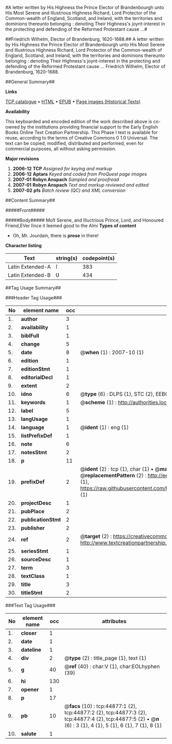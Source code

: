 #A letter written by His Highness the Prince Elector of Brandenbourgh unto His Most Serene and Illustrious Highness Richard, Lord Protector of the Common-wealth of England, Scotland, and Ireland, with the territories and dominions thereunto belonging : denoting Their Highness's joynt-interest in the protecting and defending of the Reformed Protestant cause ...#

##Friedrich Wilhelm, Elector of Brandenburg, 1620-1688.##
A letter written by His Highness the Prince Elector of Brandenbourgh unto His Most Serene and Illustrious Highness Richard, Lord Protector of the Common-wealth of England, Scotland, and Ireland, with the territories and dominions thereunto belonging : denoting Their Highness's joynt-interest in the protecting and defending of the Reformed Protestant cause ...
Friedrich Wilhelm, Elector of Brandenburg, 1620-1688.

##General Summary##

**Links**

[TCP catalogue](http://www.ota.ox.ac.uk/tcp/)  • 
[HTML](http://tei.it.ox.ac.uk/tcp/Texts-HTML/free/A40/A40413.html)  • 
[EPUB](http://tei.it.ox.ac.uk/tcp/Texts-EPUB/free/A40/A40413.epub) • 
[Page images (Historical Texts)](https://data.historicaltexts.jisc.ac.uk/view?pubId=eebo-10329854e&pageId=eebo-10329854e-44877-1)

**Availability**

This keyboarded and encoded edition of the
	       work described above is co-owned by the institutions
	       providing financial support to the Early English Books
	       Online Text Creation Partnership. This Phase I text is
	       available for reuse, according to the terms of Creative
	       Commons 0 1.0 Universal. The text can be copied,
	       modified, distributed and performed, even for
	       commercial purposes, all without asking permission.

**Major revisions**

1. __2006-12__ __TCP__ *Assigned for keying and markup*
1. __2006-12__ __Aptara__ *Keyed and coded from ProQuest page images*
1. __2007-01__ __Robyn Anspach__ *Sampled and proofread*
1. __2007-01__ __Robyn Anspach__ *Text and markup reviewed and edited*
1. __2007-02__ __pfs__ *Batch review (QC) and XML conversion*

##Content Summary##

#####Front#####

#####Body#####
Moſt Serene, and Illuctrious Prince, Lord, and Honoured Friend,EVer ſince it ſeemed good to the Almi
**Types of content**

  * Oh, Mr. Jourdain, there is **prose** in there!

**Character listing**


|Text|string(s)|codepoint(s)|
|---|---|---|
|Latin Extended-A|ſ|383|
|Latin Extended-B|Ʋ|434|

##Tag Usage Summary##

###Header Tag Usage###

|No|element name|occ|attributes|
|---|---|---|---|
|1.|__author__|3||
|2.|__availability__|1||
|3.|__biblFull__|1||
|4.|__change__|5||
|5.|__date__|8| @__when__ (1) : 2007-10 (1)|
|6.|__edition__|1||
|7.|__editionStmt__|1||
|8.|__editorialDecl__|1||
|9.|__extent__|2||
|10.|__idno__|6| @__type__ (6) : DLPS (1), STC (2), EEBO-CITATION (1), OCLC (1), VID (1)|
|11.|__keywords__|1| @__scheme__ (1) : http://authorities.loc.gov/ (1)|
|12.|__label__|5||
|13.|__langUsage__|1||
|14.|__language__|1| @__ident__ (1) : eng (1)|
|15.|__listPrefixDef__|1||
|16.|__note__|6||
|17.|__notesStmt__|2||
|18.|__p__|11||
|19.|__prefixDef__|2| @__ident__ (2) : tcp (1), char (1)  •  @__matchPattern__ (2) : ([0-9\-]+):([0-9IVX]+) (1), (.+) (1)  •  @__replacementPattern__ (2) : http://eebo.chadwyck.com/downloadtiff?vid=$1&page=$2 (1), https://raw.githubusercontent.com/textcreationpartnership/Texts/master/tcpchars.xml#$1 (1)|
|20.|__projectDesc__|1||
|21.|__pubPlace__|2||
|22.|__publicationStmt__|2||
|23.|__publisher__|2||
|24.|__ref__|2| @__target__ (2) : https://creativecommons.org/publicdomain/zero/1.0/ (1), http://www.textcreationpartnership.org/docs/. (1)|
|25.|__seriesStmt__|1||
|26.|__sourceDesc__|1||
|27.|__term__|3||
|28.|__textClass__|1||
|29.|__title__|3||
|30.|__titleStmt__|2||


###Text Tag Usage###

|No|element name|occ|attributes|
|---|---|---|---|
|1.|__closer__|1||
|2.|__date__|1||
|3.|__dateline__|1||
|4.|__div__|2| @__type__ (2) : title_page (1), text (1)|
|5.|__g__|40| @__ref__ (40) : char:V (1), char:EOLhyphen (39)|
|6.|__hi__|130||
|7.|__opener__|1||
|8.|__p__|17||
|9.|__pb__|10| @__facs__ (10) : tcp:44877:1 (2), tcp:44877:2 (2), tcp:44877:3 (2), tcp:44877:4 (2), tcp:44877:5 (2)  •  @__n__ (6) : 3 (1), 4 (1), 5 (1), 6 (1), 7 (1), 8 (1)|
|10.|__salute__|1||
